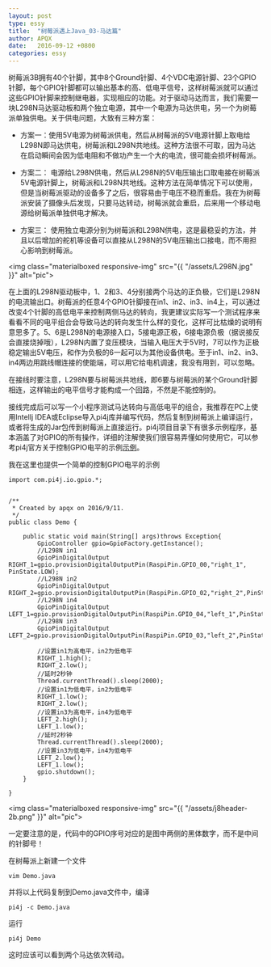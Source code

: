 ```yaml
---
layout: post
type: essy
title:  "树莓派遇上Java_03-马达篇"
author: APQX
date:   2016-09-12 +0800
categories: essy
---
```


树莓派3B拥有40个针脚，其中8个Ground针脚、4个VDC电源针脚、23个GPIO针脚，每个GPIO针脚都可以输出基本的高、低电平信号，这样树莓派就可以通过这些GPIO针脚来控制继电器，实现相应的功能。对于驱动马达而言，我们需要一块L298N马达驱动板和两个独立电源，其中一个电源为马达供电，另一个为树莓派单独供电。关于供电问题，大致有三种方案：

* 方案一：使用5V电源为树莓派供电，然后从树莓派的5V电源针脚上取电给L298N即马达供电，树莓派和L298N共地线。这种方法很不可取，因为马达在启动瞬间会因为低电阻和不做功产生一个大的电流，很可能会损坏树莓派。

* 方案二：
电源给L298N供电，然后从L298N的5V电压输出口取电接在树莓派5V电源针脚上，树莓派和L298N共地线。这种方法在简单情况下可以使用，但是当树莓派驱动的设备多了之后，很容易由于电压不稳而重启。我在为树莓派安装了摄像头后发现，只要马达转动，树莓派就会重启，后来用一个移动电源给树莓派单独供电才解决。

* 方案三：
使用独立电源分别为树莓派和L298N供电，这是最稳妥的方法，并且以后增加的舵机等设备可以直接从L298N的5V电压输出口接电，而不用担心影响到树莓派。

<img class="materialboxed responsive-img" src="{{ "/assets/L298N.jpg" }}" alt="pic">

在上面的L298N驱动板中，1、2和3、4分别接两个马达的正负极，它们是L298N的电流输出口。树莓派的任意4个GPIO针脚接在in1、in2、in3、in4上，可以通过改变4个针脚的高低电平来控制两侧马达的转向，我更建议实际写一个测试程序来看看不同的电平组合会导致马达的转向发生什么样的变化，这样可比枯燥的说明有意思多了。5、6是L298N的电源接入口，5接电源正极，6接电源负极（据说接反会直接烧掉哦），L298N内置了变压模块，当输入电压大于5V时，7可以作为正极稳定输出5V电压，和作为负极的6一起可以为其他设备供电。至于in1、in2、in3、in4两边用跳线帽连接的使能端，可以用它给电机调速，我没有用到，可以忽略。

在接线时要注意，L298N要与树莓派共地线，即6要与树莓派的某个Ground针脚相连，这样输出的电平信号才能构成一个回路，不然是不能控制的。

接线完成后可以写一个小程序测试马达转向与高低电平的组合，我推荐在PC上使用Intellj IDEA或Eclipse导入pi4j库并编写代码，然后复制到树莓派上编译运行，或者将生成的Jar包传到树莓派上直接运行。pi4j项目目录下有很多示例程序，基本涵盖了对GPIO的所有操作，详细的注解使我们很容易弄懂如何使用它，可以参考pi4j官方关于控制GPIO电平的示例[示例](http://pi4j.com/example/control.html)。

我在这里也提供一个简单的控制GPIO电平的示例

```
import com.pi4j.io.gpio.*;


/**
 * Created by apqx on 2016/9/11.
 */
public class Demo {

    public static void main(String[] args)throws Exception{
        GpioController gpio=GpioFactory.getInstance();
        //L298N in1
        GpioPinDigitalOutput RIGHT_1=gpio.provisionDigitalOutputPin(RaspiPin.GPIO_00,"right_1", PinState.LOW);
        //L298N in2
        GpioPinDigitalOutput RIGHT_2=gpio.provisionDigitalOutputPin(RaspiPin.GPIO_02,"right_2",PinState.LOW);
        //L298N in4
        GpioPinDigitalOutput LEFT_1=gpio.provisionDigitalOutputPin(RaspiPin.GPIO_04,"left_1",PinState.LOW);
        //L298N in3
        GpioPinDigitalOutput LEFT_2=gpio.provisionDigitalOutputPin(RaspiPin.GPIO_03,"left_2",PinState.LOW);
        
        //设置in1为高电平，in2为低电平
        RIGHT_1.high();
        RIGHT_2.low();
        //延时2秒钟
        Thread.currentThread().sleep(2000);
        //设置in1为低电平，in2为低电平
        RIGHT_1.low();
        RIGHT_2.low();
        //设置in3为高电平，in4为低电平
        LEFT_2.high();
        LEFT_1.low();
        //延时2秒钟
        Thread.currentThread().sleep(2000);
        //设置in3为低电平，in4为低电平
        LEFT_2.low();
        LEFT_1.low();
        gpio.shutdown();
    }

}
```               
<img class="materialboxed responsive-img" src="{{ "/assets/j8header-2b.png" }}" alt="pic">

一定要注意的是，代码中的GPIO序号对应的是图中两侧的黑体数字，而不是中间的针脚号！

在树莓派上新建一个文件

```
vim Demo.java
```

并将以上代码复制到Demo.java文件中，编译

```
pi4j -c Demo.java
```

运行

```
pi4j Demo
```

这时应该可以看到两个马达依次转动。